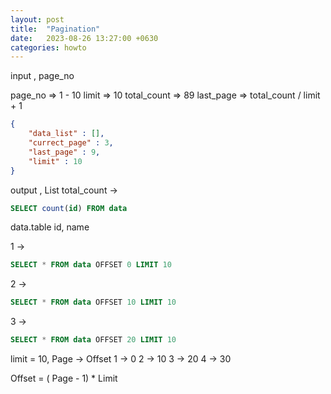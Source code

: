 ```yaml
---
layout: post
title:  "Pagination"
date:   2023-08-26 13:27:00 +0630
categories: howto
---
```



input , page_no

page_no => 1 - 10 
limit => 10
total_count => 89
last_page => total_count / limit + 1 


```json
{
    "data_list" : [],
    "currect_page" : 3,
    "last_page" : 9,
    "limit" : 10
}
```
output , List<Data>
total_count -> 

```sql
SELECT count(id) FROM data
```




data.table
id, name


1 -> 
```sql
SELECT * FROM data OFFSET 0 LIMIT 10
```


2 -> 
```sql
SELECT * FROM data OFFSET 10 LIMIT 10
```

3 -> 
```sql
SELECT * FROM data OFFSET 20 LIMIT 10
```

limit = 10,
Page -> Offset
1 -> 0
2 -> 10
3 -> 20
4 -> 30

Offset = ( Page - 1)  * Limit

